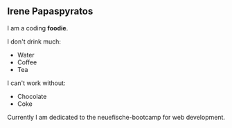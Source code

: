 ## Irene Papaspyratos

I am a coding **foodie**.

I don't drink much:
- Water
- Coffee 
- Tea

I can't work without: 
- Chocolate
- Coke

Currently I am dedicated to the neuefische-bootcamp for web development.

